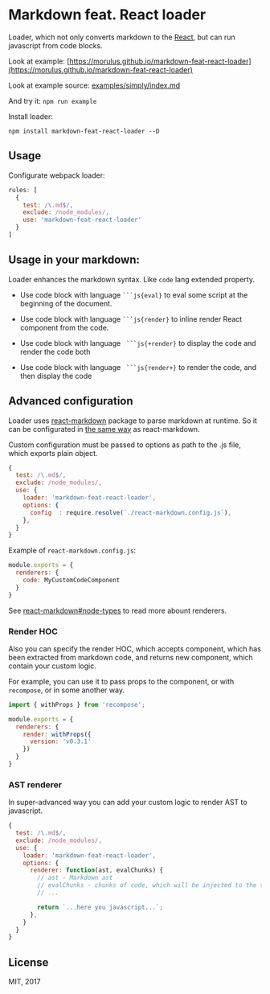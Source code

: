 Markdown feat. React loader
==

Loader, which not only converts markdown to the [React](https://reactjs.org/), but can run javascript from code blocks.

Look at example:
[https://morulus.github.io/markdown-feat-react-loader](https://morulus.github.io/markdown-feat-react-loader)

Look at example source: [examples/simply/index.md](https://github.com/morulus/markdown-feat-react-loader/blob/master/examples/simply/index.md)

And try it:
`npm run example`

Install loader:

```
npm install markdown-feat-react-loader --D
```

Usage
--

Configurate webpack loader:

```js
rules: [
  {
    test: /\.md$/,
    exclude: /node_modules/,
    use: 'markdown-feat-react-loader'
  }
]
```

Usage in your markdown:
--

Loader enhances the markdown syntax. Like `code` lang extended property.

- Use code block with language
` ```js{eval} `
to eval some script at the beginning of the document.

- Use code block with language
` ```js{render} `
to inline render React component from the code.

- Use code block with language
` ```js{+render}`
to display the code and render the code both

- Use code block with language
` ```js{render+}`
to render the code, and then display the code

## Advanced configuration

Loader uses [react-markdown](https://github.com/rexxars/react-markdown) package to parse markdown at runtime. So it can be configurated in [the same way](https://github.com/rexxars/react-markdown#options) as react-markdown.

Custom configuration must be passed to options as path to the .js file, which exports plain object.

```js
{
  test: /\.md$/,
  exclude: /node_modules/,
  use: {
    loader: 'markdown-feat-react-loader',
    options: {
      config  : require.resolve(`./react-markdown.config.js`),
    },
  }
}
```

Example of `react-markdown.config.js`:

```js
module.exports = {
  renderers: {
    code: MyCustomCodeComponent
  }
}
```

See [react-markdown#node-types](https://github.com/rexxars/react-markdown#node-types) to read more abount renderers.

### Render HOC

Also you can specify the render HOC, which accepts component, which has been extracted from markdown code, and returns new component, which contain your custom logic.

For example, you can use it to pass props to the component, or with `recompose`, or in some another way.

```js
import { withProps } from 'recompose';

module.exports = {
  renderers: {
    render: withProps({
      version: 'v0.3.1'
    })
  }
}
```

### AST renderer

In super-advanced way you can add your custom logic to render AST to javascript.

```js
{
  test: /\.md$/,
  exclude: /node_modules/,
  use: {
    loader: 'markdown-feat-react-loader',
    options: {
      renderer: function(ast, evalChunks) {
        // ast - Markdown ast
        // evalChunks - chunks of code, which will be injected to the top of javascript document
        // ...

        return `...here you javascript...`;
      },
    }
  }
}

```

License
--

MIT, 2017
